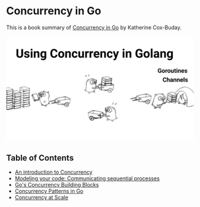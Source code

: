 # Concurrency in Go

This is a book summary of [Concurrency in Go](https://www.oreilly.com/library/view/concurrency-in-go/9781491941294/) by
Katherine Cox-Buday.

![](concurrency-intro/pictures/gophers.png)

## Table of Contents

- [An introduction to Concurrency](concurrency-intro/concurrency-introduction.md)
- [Modeling your code: Communicating sequential processes](modeling-your-code/modeling-your-code.md)
- [Go's Concurrency Building Blocks](./go-concurrency-building-blocks/go-concurrency-building-blocks.md)
- [Concurrency Patterns in Go](./concurrency-patterns/concurrency-patterns.md)
- [Concurrency at Scale](./concurrency-at-scale/concurrency-at-scale.md)